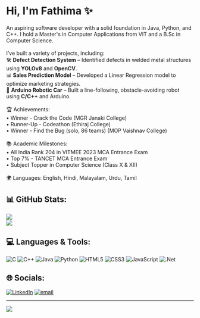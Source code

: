 # Hi, I'm Fathima ✨

An aspiring software developer with a solid foundation in Java, Python, and C++. I hold a Master's in Computer Applications from VIT and a B.Sc in Computer Science.<br><br>I’ve built a variety of projects, including:<br>🛠 **Defect Detection System** – Identified defects in welded metal structures using **YOLOv8** and **OpenCV**.  <br> 📊 **Sales Prediction Model** – Developed a Linear Regression model to optimize marketing strategies.  <br> 🤖 **Arduino Robotic Car** – Built a line-following, obstacle-avoiding robot using **C/C++** and Arduino.<br><br>🏆 Achievements:<br>• Winner - Crack the Code (MGR Janaki College)<br>• Runner-Up - Codeathon (Ethiraj College)<br>• Winner - Find the Bug (solo, 86 teams) (MOP Vaishnav College)<br><br>📚 Academic Milestones:<br>• All India Rank 204 in VITMEE 2023 MCA Entrance Exam<br>• Top 7% - TANCET MCA Entrance Exam<br>• Subject Topper in Computer Science (Class X & XII)<br><br>🌍 Languages: English, Hindi, Malayalam, Urdu, Tamil<br><be>


## 📊 GitHub Stats:
![](https://nirzak-streak-stats.vercel.app/?user=fathimahana-ks&theme=material-palenight&hide_border=true)<br/>
![](https://github-readme-stats.vercel.app/api/top-langs/?username=fathimahana-ks&theme=material-palenight&hide_border=true&include_all_commits=false&count_private=true&layout=compact)

## 💻 Languages & Tools:
![C](https://img.shields.io/badge/c-%2300599C.svg?style=flat-square&logo=c&logoColor=white) ![C++](https://img.shields.io/badge/c++-%2300599C.svg?style=flat-square&logo=c%2B%2B&logoColor=white) ![Java](https://img.shields.io/badge/java-%23ED8B00.svg?style=flat-square&logo=openjdk&logoColor=white) ![Python](https://img.shields.io/badge/python-3670A0?style=flat-square&logo=python&logoColor=ffdd54) ![HTML5](https://img.shields.io/badge/html5-%23E34F26.svg?style=flat-square&logo=html5&logoColor=white) ![CSS3](https://img.shields.io/badge/css3-%231572B6.svg?style=flat-square&logo=css3&logoColor=white) ![JavaScript](https://img.shields.io/badge/javascript-%23F7DF1E.svg?style=flat-square&logo=javascript&logoColor=black) ![.Net](https://img.shields.io/badge/.NET-5C2D91?style=flat-square&logo=.net&logoColor=white)


## 🌐 Socials:
[![LinkedIn](https://img.shields.io/badge/LinkedIn-%230077B5.svg?logo=linkedin&logoColor=white)](https://linkedin.com/in/https://www.linkedin.com/in/fathimahana/) [![email](https://img.shields.io/badge/Email-D14836?logo=gmail&logoColor=white)](mailto:fathimahanaks@gmail.com) 



---
[![](https://visitcount.itsvg.in/api?id=fathimahana-ks&icon=0&color=0)](https://visitcount.itsvg.in)
